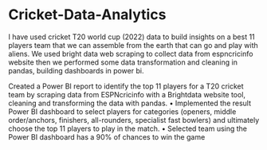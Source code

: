 # Cricket-Data-Analytics
I have used cricket T20 world cup (2022) data to build insights on a best 11 players team that we can assemble from the earth that can go and play with aliens. We used bright data web scraping to collect data from espncricinfo website then we performed some data transformation and cleaning in pandas, building dashboards in power bi. 


Created a Power BI report to identify the top 11 players for a T20 cricket team by scraping data from 
ESPNcricinfo with a Brightdata website tool, cleaning and transforming the data with pandas.
• Implemented the result Power BI dashboard to select players for categories (openers, middle 
order/anchors, finishers, all-rounders, specialist fast bowlers) and ultimately choose the top 11 players to 
play in the match.
• Selected team using the Power BI dashboard has a 90% of chances to win the game
